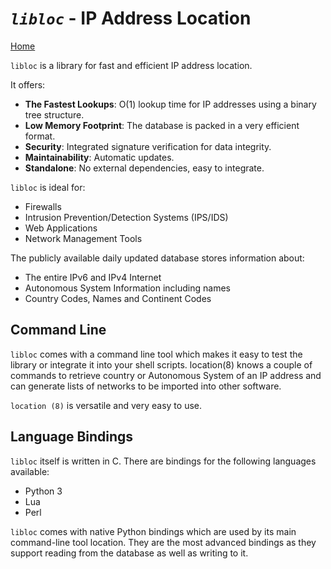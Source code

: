 # **_`libloc`_** - IP Address Location

[Home](https://www.ipfire.org/location)

`libloc` is a library for fast and efficient IP address location.

It offers:

- **The Fastest Lookups**: O(1) lookup time for IP addresses using a binary tree structure.
- **Low Memory Footprint**: The database is packed in a very efficient format.
- **Security**: Integrated signature verification for data integrity.
- **Maintainability**: Automatic updates.
- **Standalone**: No external dependencies, easy to integrate.

`libloc` is ideal for:

- Firewalls
- Intrusion Prevention/Detection Systems (IPS/IDS)
- Web Applications
- Network Management Tools

The publicly available daily updated database stores information about:

- The entire IPv6 and IPv4 Internet
- Autonomous System Information including names
- Country Codes, Names and Continent Codes

## Command Line

`libloc` comes with a command line tool which makes it easy to test the library or
integrate it into your shell scripts. location(8) knows a couple of commands to retrieve
country or Autonomous System of an IP address and can generate lists of networks to be
imported into other software.

`location (8)` is versatile and very easy to use.

## Language Bindings

`libloc` itself is written in C. There are bindings for the following languages available:

- Python 3
- Lua
- Perl

`libloc` comes with native Python bindings which are used by its main command-line tool
location. They are the most advanced bindings as they support reading from the database
as well as writing to it.
